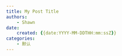 ```yaml
---
title: My Post Title
authors:
    - Shawn
date:
    created: {{date:YYYY-MM-DDTHH:mm:ssZ}}
categories:
    - 默认
---
```


